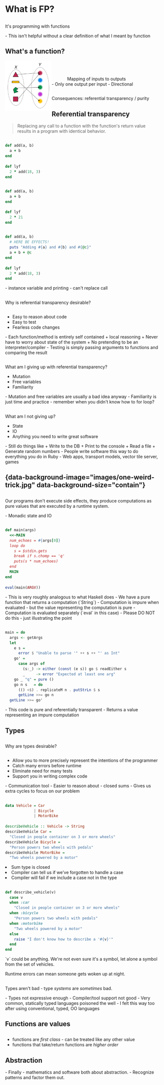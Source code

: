 # What is FP?

##

It's programming with functions

<div class="notes">
- This isn't helpful without a clear definition of what I meant by function
</div>

## What's a function?

<div style="float: left; width: 30%">
  <img src="images/function.png" style="background-color: white" />
</div>

<div style="float: left; width: 10%">&nbsp;</div>

<div style="float: left; width: 60%; padding-top: 10%">
Mapping of inputs to outputs
</div>

<div class="notes">
- Only one output per input
- Directional
</div>

##

Consequences: referential transparency / purity
 
<div class="notes"
- Consequences of mathematical function
</div>

## Referential transparency

> Replacing any call to a function with the function's return value results in a program with
> identical behavior.

<div class="notes"
- Related to purity
- Greatly enhances ability to reason about code
- Greatly reduces risk of change - e.g. extracting function
</div>

##

```ruby
def add(a, b)
  a + b
end

def lyf
  2 * add(18, 3)
end
```

##

```ruby
def add(a, b)
  a + b
end

def lyf
  2 * 21
end
```

<div class="notes"
- Replaced call to `add` in `lyf` with result of call.
- This is safe because `add` is referentially transparent
</div>

##

```ruby
def add(a, b)
  # HERE BE EFFECTS!
  puts "Adding #{a} and #{b} and #{@c}"
  a + b + @c
end

def lyf
  2 * add(18, 3)
end
```

<div class="notes">
- instance variable and printing - can't replace call
</div>

##

Why is referential transparency desirable?

##

- Easy to reason about code
- Easy to test
- Fearless code changes

<div class="notes">
- Each function/method is entirely self contained
    + local reasoning
    + Never have to worry about state of the system
    + No pretending to be an interpreter/compiler
- Testing is simply passing arguments to functions and comparing the result
</div>

##

What am I giving up with referential transparency?

- Mutation
- Free variables
- Familiarity

<div class="notes">
- Mutation and free variables are usually a bad idea anyway
- Familiarity is just time and practice - remember when you didn't know how to for loop?
</div>

##

What am I not giving up?

- State
- IO
- Anything you need to write great software

<div class="notes">
- Still do things like
   + Write to the DB
   + Print to the console
   + Read a file
   + Generate random numbers
- People write software this way to do everything you do in Ruby
- Web apps, transport models, vector tile server, games
</div>

## {data-background-image="images/one-weird-trick.jpg" data-background-size="contain"}

<div class="notes"
At this point might think I'm crazy for claiming you can maintain
RT and do more than heat your CPU
</div>

##

Our programs don't execute side effects, they produce computations as pure
values that are executed by a runtime system.

<div class="notes">
- Monadic state and IO
</div>

##

```ruby
def main(args)
  <<-MAIN
  num_echoes = #{args[0]}
  loop do
    s = $stdin.gets
    break if s.chomp == 'q'
    puts(s * num_echoes)
  end
  MAIN
end

eval(main(ARGV))
```

<div class="notes">
- This is very roughly analogous to what Haskell does
- We have a pure function that returns a computation (`String`)
- Computation is impure when evaluated - but the value representing the computation is pure
- Computation is evaluated separately (`eval` in this case)
- Please DO NOT do this - just illustrating the point
</div>

##

```haskell
main = do
  args <- getArgs
  let
    e s =
      error $ "Unable to parse '" ++ s ++ "' as Int"
    go' =
      case args of
        (s:_) -> either (const (e s)) go $ readEither s
        _     -> error "Expected at least one arg"
    go _ "q" = pure ()
    go n s   = do
      (() <$) . replicateM n . putStrLn $ s
      getLine >>= go n
  getLine >>= go'
```

<div class="notes">
- This code is pure and referentially transparent
- Returns a value representing an impure computation
</div>

## Types

<div class="notes"
- Not required by definition, but overlaps with notion of sets
- Sets classify values and make our functions more precise - like types
- Think they're a very important tool in producing robust software
</div>

##

Why are types desirable?

##

- Allow you to more precisely represent the intentions of the programmer
- Catch many errors before runtime
- Eliminate need for many tests
- Support you in writing complex code

<div class="notes">
- Communication tool
- Easier to reason about - closed sums
- Gives us extra cycles to focus on our problem
</div>

##

```haskell
data Vehicle = Car
             | Bicycle
             | MotorBike
             
describeVehicle :: Vehicle -> String
describeVehicle Car =
  "Closed in people container on 3 or more wheels"
describeVehicle Bicycle =
  "Person powers two wheels with pedals"
describeVehicle MotorBike =
  "Two wheels powered by a motor"
```

<div class="notes"
Defined a sum type and pattern matched it in a function

 - Sum type is closed
 - Compiler can tell us if we've forgotten to handle a case
 - Compiler will fail if we include a case not in the type
</div>

##

```ruby
def describe_vehicle(v)
  case v
  when :car
    "Closed in people container on 3 or more wheels"
  when :bicycle
    "Person powers two wheels with pedals"
  when :motorbike
    "Two wheels powered by a motor"
  else
    raise "I don't know how to describe a '#{v}'"
  end
end
```

<div class="notes">
`v` could be anything. We're not even sure it's a symbol, let alone a symbol
from the set of vehicles.

Runtime errors can mean someone gets woken up at night.
</div>

##

Types aren't bad - type _systems_ are _sometimes_ bad.

<div class="notes">
- Types not expressive enough
- Compiler/tool support not good
- Very common, statically typed languages poisoned the well
- I felt this way too after using conventional, typed, OO languages
</div>

## Functions are values

##

- functions are _first class_ - can be treated like any other value
- functions that take/return functions are _higher order_

## Abstraction

<div class="notes">
- Finally - mathematics and software both about abstraction.
- Recognize patterns and factor them out.
</div>

